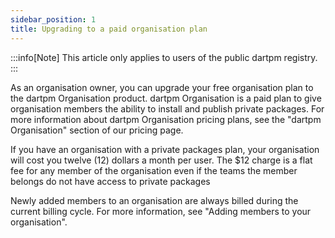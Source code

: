 ```yaml
---
sidebar_position: 1
title: Upgrading to a paid organisation plan
---
```


:::info[Note]
This article only applies to users of the public dartpm registry.
:::

As an organisation owner, you can upgrade your free organisation plan to the dartpm Organisation product. dartpm Organisation is a paid plan to give organisation members the ability to install and publish private packages. For more information about dartpm Organisation pricing plans, see the "dartpm Organisation" section of our pricing page.

If you have an organisation with a private packages plan, your organisation will cost you twelve (12) dollars a month per user. The $12 charge is a flat fee for any member of the organisation even if the teams the member belongs do not have access to private packages

Newly added members to an organisation are always billed during the current billing cycle. For more information, see "Adding members to your organisation".